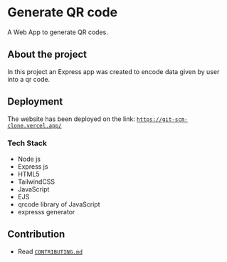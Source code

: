 # Generate QR code
 A Web App to generate QR codes.

## About the project

In this project an Express app was created to encode data given by user into a qr code.
## Deployment
The website has been deployed on the link: [`https://git-scm-clone.vercel.app/`](https://generateqrcode-msb.vercel.app/)
### Tech Stack
- Node js
- Express js
- HTML5
- TailwindCSS
- JavaScript
- EJS
- qrcode library of JavaScript
- expresss generator

## Contribution

- Read [`CONTRIBUTING.md`](./docs/CONTRIBUTING.md)
